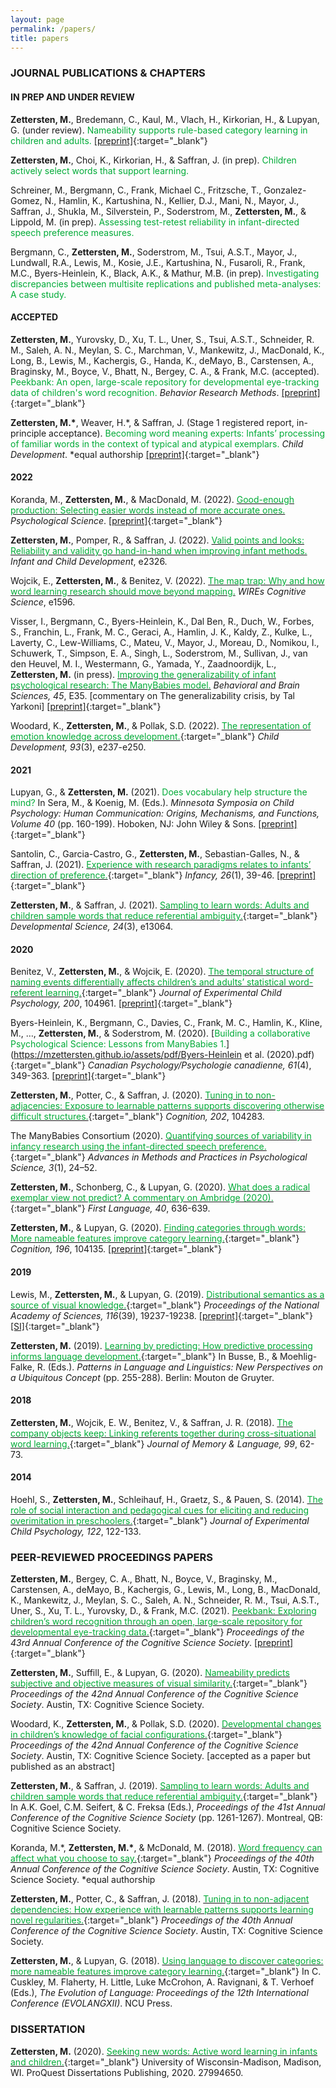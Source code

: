 ```yaml
---
layout: page
permalink: /papers/
title: papers
---
```


### **JOURNAL PUBLICATIONS & CHAPTERS**

#### **IN PREP AND UNDER REVIEW**

**Zettersten, M.**, Bredemann, C., Kaul, M., Vlach, H., Kirkorian, H., & Lupyan, G. (under review). <span style="color: #00ab37">Nameability supports rule-based category learning in children and adults.</span> <a href="https://osf.io/3y4ck/" target="_blank" title="OSF"><i class="ai ai-osf"></i></a> <a href="https://github.com/mzettersten/color-rule-kid" target="_blank" title="GitHub"><i class="fab fa-github"></i></a> [[preprint]](https://psyarxiv.com/umrj8/){:target="\_blank"}

**Zettersten, M.**, Choi, K., Kirkorian, H., & Saffran, J. (in prep). <span style="color: #00ab37">Children actively select words that support learning. </span> 

Schreiner, M., Bergmann, C., Frank, Michael C., Fritzsche, T., Gonzalez-Gomez, N., Hamlin, K., Kartushina, N., Kellier, D.J., Mani, N., Mayor, J., Saffran, J., Shukla, M., Silverstein, P., Soderstrom, M., **Zettersten, M.**, &  Lippold, M. (in prep). <span style="color: #00ab37">Assessing test-retest reliability in infant-directed speech preference measures.</span> <a href="https://osf.io/zeqka/" target="_blank" title="OSF"><i class="ai ai-osf"></i></a>

Bergmann, C., **Zettersten, M.**, Soderstrom, M., Tsui, A.S.T., Mayor, J., Lundwall, R.A., Lewis, M., Kosie, J.E., Kartushina, N., Fusaroli, R., Frank, M.C., Byers-Heinlein, K., Black, A.K., & Mathur, M.B. (in prep). <span style="color: #00ab37">Investigating discrepancies between multisite replications and published meta-analyses: A case study.</span> 

#### **ACCEPTED**

**Zettersten, M.**, Yurovsky, D., Xu, T. L., Uner, S., Tsui, A.S.T., Schneider, R. M., Saleh, A. N., Meylan, S. C., Marchman, V., Mankewitz, J., MacDonald, K., Long, B., Lewis, M., Kachergis, G., Handa, K., deMayo, B., Carstensen, A., Braginsky, M., Boyce, V., Bhatt, N., Bergey, C. A., & Frank, M.C. (accepted). <span style="color: #00ab37">Peekbank: An open, large-scale repository for developmental eye-tracking data of children's word recognition.</span> *Behavior Research Methods*. <a href="https://github.com/langcog/peekbank-paper" target="_blank" title="GitHub"><i class="fab fa-github"></i></a> <a href="https://osf.io/pr6wu/" target="_blank" title="OSF"><i class="ai ai-osf"></i></a> [[preprint]](https://psyarxiv.com/tgnzv){:target="\_blank"}

**Zettersten, M.\***, Weaver, H.\*, & Saffran, J. (Stage 1 registered report, in-principle acceptance).  <span style="color: #00ab37">Becoming word meaning experts: Infants’ processing of familiar words in the context of typical and atypical exemplars.</span> *Child Development*. \*equal authorship <a href="https://osf.io/3t8gf/" target="_blank" title="OSF"><i class="ai ai-osf"></i></a> <a href="https://github.com/mzettersten/lwl_typ_animals" target="_blank" title="GitHub"><i class="fab fa-github"></i></a> [[preprint]](https://psyarxiv.com/njh38/){:target="\_blank"}

#### **2022**

Koranda, M., **Zettersten, M.**, & MacDonald, M. (2022). [<span style="color: #00ab37">Good-enough production: Selecting easier words instead of more accurate ones.</span>](https://mzettersten.github.io/assets/pdf/Koranda_et_al_2022.pdf) *Psychological Science*. <a href="https://doi.org/10.1177/09567976221089603" target="_blank" title="doi"><i class="ai ai-doi"></i></a> <a href="https://osf.io/3svge/" target="_blank" title="OSF"><i class="ai ai-osf"></i></a> <a href="https://github.com/mzettersten/word-choice" target="_blank" title="GitHub"><i class="fab fa-github"></i></a> [[preprint]](https://psyarxiv.com/q2h9d){:target="\_blank"}

**Zettersten, M.**, Pomper, R., & Saffran, J. (2022). [<span style="color: #00ab37">Valid points and looks: Reliability and validity go hand-in-hand when improving infant methods.</span>](https://mzettersten.github.io/assets/pdf/Zettersten_Pomper_Saffran_2022.pdf) *Infant and Child Development*, e2326. <a href="https://doi.org/10.1002/icd.2326" target="_blank" title="doi"><i class="ai ai-doi"></i></a>

Wojcik, E., **Zettersten, M.**, &  Benitez, V. (2022). [<span style="color: #00ab37">The map trap: Why and how word learning research should move beyond mapping.</span>](https://mzettersten.github.io/assets/pdf/Wojcik_Zettersten_Benitez_2022.pdf) *WIREs Cognitive Science*, e1596. <a href="https://doi.org/10.1002/wcs.1596" target="_blank" title="doi"><i class="ai ai-doi"></i></a>

Visser, I., Bergmann, C., Byers-Heinlein, K., Dal Ben, R., Duch, W., Forbes, S., Franchin, L., Frank, M. C., Geraci, A., Hamlin, J. K., Kaldy, Z., Kulke, L., Laverty, C., Lew-Williams, C., Mateu, V., Mayor, J., Moreau, D., Nomikou, I., Schuwerk, T., Simpson, E. A., Singh, L., Soderstrom, M., Sullivan, J., van den Heuvel, M. I., Westermann, G., Yamada, Y., Zaadnoordijk, L., **Zettersten, M.** (in press). [<span style="color: #00ab37">Improving the generalizability of infant psychological research: The ManyBabies model.</span>](https://mzettersten.github.io/assets/pdf/ManyBabies_BBS_commentary.pdf) *Behavioral and Brain Sciences, 45*, E35. [commentary on The generalizability crisis, by Tal Yarkoni] <a href="https://doi.org/10.1017/S0140525X21000455" target="_blank" title="doi"><i class="ai ai-doi"></i></a> [[preprint]](https://psyarxiv.com/8vwbf){:target="\_blank"}

Woodard, K., **Zettersten, M.**, & Pollak, S.D. (2022). [<span style="color: #00ab37">The representation of emotion knowledge across development.</span>](https://mzettersten.github.io/assets/pdf/Woodard_Zettersten_Pollak_2021.pdf){:target="\_blank"} *Child Development, 93*(3), e237-e250. <a href="https://doi.org/10.1111/cdev.13716" target="_blank" title="doi"><i class="ai ai-doi"></i></a> <a href="https://osf.io/7bkgp/" target="_blank" title="OSF"><i class="ai ai-osf"></i></a> <a href="https://github.com/kwoodard2/GRD_material" target="_blank" title="GitHub"><i class="fab fa-github"></i></a>

#### **2021**

Lupyan, G., & **Zettersten, M.** (2021). <span style="color: #00ab37">Does vocabulary help structure the mind?</span> In Sera, M., & Koenig, M. (Eds.). *Minnesota Symposia on Child Psychology: Human Communication: Origins, Mechanisms, and Functions, Volume 40* (pp. 160-199). Hoboken, NJ: John Wiley & Sons. <a href="https://doi.org/10.1002/9781119684527.ch6" target="_blank" title="doi"><i class="ai ai-doi"></i></a> <a href="https://github.com/mzettersten/vocab-mind-2020" target="_blank" title="GitHub"><i class="fab fa-github"></i></a> [[preprint]](https://psyarxiv.com/b74u9/){:target="\_blank"}

Santolin, C., Garcia-Castro, G., **Zettersten, M.**, Sebastian-Galles, N., & Saffran, J. (2021). [<span style="color: #00ab37">Experience with research paradigms relates to infants’ direction of preference.</span>](https://mzettersten.github.io/assets/pdf/Santolin_et_al_2021.pdf){:target="\_blank"} *Infancy, 26*(1), 39-46. <a href="https://doi.org/10.1111/infa.12372" target="_blank" title="doi"><i class="ai ai-doi"></i></a> <a href="https://osf.io/g95ub/" target="_blank" title="OSF"><i class="ai ai-osf"></i></a> <a href="https://github.com/gongcastro/Flip" target="_blank" title="GitHub"><i class="fab fa-github"></i></a> [[preprint]](https://psyarxiv.com/xgvbh/){:target="\_blank"}

**Zettersten, M.**, & Saffran, J. (2021). [<span style="color: #00ab37">Sampling to learn words: Adults and children sample words that reduce referential ambiguity.</span>](https://mzettersten.github.io/assets/pdf/Zettersten_Saffran_2020.pdf){:target="\_blank"} *Developmental Science, 24*(3), e13064. <a href="https://doi.org/10.1111/desc.13064" target="_blank" title="doi"><i class="ai ai-doi"></i></a> <a href="https://osf.io/udmvh/?view_only=b9b8a986fd3a4235a073ec35d70a2266" target="_blank" title="OSF"><i class="ai ai-osf"></i></a> <a href="https://github.com/mzettersten/crossAct" target="_blank" title="GitHub"><i class="fab fa-github"></i></a>

#### **2020**

​Benitez, V., **Zettersten, M.**, & Wojcik, E. (2020). [<span style="color: #00ab37">The temporal structure of naming events differentially affects children’s and adults’ statistical word-referent learning.</span>](https://mzettersten.github.io/assets/pdf/Benitez_Zettersten_Wojcik_2020.pdf){:target="\_blank"} *Journal of Experimental Child Psychology, 200*, 104961. <a href="https://doi.org/10.1016/j.jecp.2020.104961" target="_blank" title="doi"><i class="ai ai-doi"></i></a> <a href="https://osf.io/2hmxr/" target="_blank" title="OSF"><i class="ai ai-osf"></i></a> <a href="https://github.com/mzettersten/crossSitRep" target="_blank" title="GitHub"><i class="fab fa-github"></i></a> [[preprint]](https://psyarxiv.com/yh84w){:target="\_blank"}

Byers-Heinlein, K., Bergmann, C., Davies, C., Frank, M. C., Hamlin, K., Kline, M., …, **Zettersten, M.**, & Soderstrom, M. (2020). [<span style="color:#00ab37">Building a collaborative Psychological Science: Lessons from ManyBabies 1.</span>](https://mzettersten.github.io/assets/pdf/Byers-Heinlein et al. (2020).pdf){:target="\_blank"} *Canadian Psychology/Psychologie canadienne, 61*(4), 349-363. <a href="https://doi.org/10.1037/cap0000216" target="_blank" title="doi"><i class="ai ai-doi"></i></a> [[preprint]](https://psyarxiv.com/dmhk2/){:target="\_blank"} 

**Zettersten, M.**, Potter, C., & Saffran, J. (2020). [<span style="color:#00ab37">Tuning in to non-adjacencies: Exposure to learnable patterns supports discovering otherwise difficult structures.</span>](https://mzettersten.github.io/assets/pdf/Zettersten_Potter_Saffran_2020.pdf){:target="\_blank"} *Cognition, 202*, 104283. <a href="https://doi.org/10.1016/j.cognition.2020.104283" target="_blank" title="doi"><i class="ai ai-doi"></i></a> <a href="https://osf.io/m3wn4/" target="_blank" title="OSF"><i class="ai ai-osf"></i></a> <a href="https://github.com/mzettersten/apg-non-adjacent" target="_blank" title="GitHub"><i class="fab fa-github"></i></a>

The ManyBabies Consortium (2020). [<span style="color: #00ab37">Quantifying sources of variability in infancy research using the infant-directed speech preference.</span>](https://mzettersten.github.io/assets/pdf/ManyBabies1.pdf){:target="\_blank"} *Advances in Methods and Practices in Psychological Science, 3*(1), 24–52. <a href="https://doi.org/10.1177/2515245919900809" target="_blank" title="doi"><i class="ai ai-doi"></i></a> <a href="https://osf.io/re95x/" target="_blank" title="OSF"><i class="ai ai-osf"></i></a> <a href="https://github.com/manybabies/mb1-analysis-public" target="_blank" title="GitHub"><i class="fab fa-github"></i></a>

**Zettersten, M.**, Schonberg, C., & Lupyan, G. (2020). [<span style="color: #00ab37">What does a radical exemplar view not predict? A commentary on Ambridge (2020).</span>](https://mzettersten.github.io/assets/pdf/ambridge_commentary_final_article.pdf){:target="\_blank"} *First Language, 40*, 636-639. <a href="https://doi.org/10.1177/0142723720903895" target="_blank" title="doi"><i class="ai ai-doi"></i></a>

**Zettersten, M.**, & Lupyan, G. (2020). [<span style="color: #00ab37">Finding categories through words: More nameable features improve category learning.</span>](https://mzettersten.github.io/assets/pdf/zettersten_lupyan_2020.pdf){:target="\_blank"} *Cognition, 196*, 104135. <a href="https://doi.org/10.1016/j.cognition.2019.104135" target="_blank" title="doi"><i class="ai ai-doi"></i></a> <a href="https://osf.io/fmhku/" target="_blank" title="OSF"><i class="ai ai-osf"></i></a> <a href="https://github.com/mzettersten/color-rule" target="_blank" title="GitHub"><i class="fab fa-github"></i></a> [[preprint]](https://psyarxiv.com/uz2m9/){:target="\_blank"}

#### **2019**

Lewis, M., **Zettersten, M.**, & Lupyan, G. (2019). [<span style="color: #00ab37">Distributional semantics as a source of visual knowledge.</span>](https://mzettersten.github.io/assets/pdf/Lewis_Zettersten_Lupyan_2019_PNAScomment.pdf){:target="\_blank"} *Proceedings of the National Academy of Sciences, 116*(39), 19237-19238. <a href="https://doi.org/10.1073/pnas.1910148116" target="_blank" title="doi"><i class="ai ai-doi"></i></a> <a href="https://github.com/mllewis/keb_2019_reanalysis" target="_blank" title="GitHub"><i class="fab fa-github"></i></a>  [[preprint]](https://psyarxiv.com/cau95){:target="\_blank"}[[SI]](https://rpubs.com/mll/kebcommentarySI){:target="\_blank"}

**Zettersten, M.** (2019). [<span style="color: #00ab37">Learning by predicting: How predictive processing informs language development.</span>](https://mzettersten.github.io/assets/pdf/Zettersten_learning_by_predicting_2019.pdf){:target="\_blank"} In Busse, B., & Moehlig-Falke, R. (Eds.). *Patterns in Language and Linguistics: New Perspectives on a Ubiquitous Concept* (pp. 255-288). Berlin: Mouton de Gruyter. <a href="https://doi.org/10.1515/9783110596656-010" target="_blank" title="doi"><i class="ai ai-doi"></i></a>

#### **2018**
 
**Zettersten, M.**, Wojcik, E. W., Benitez, V., & Saffran, J. R. (2018). [<span style="color: #00ab37">The company objects keep: Linking referents together during cross-situational word learning.</span>](https://mzettersten.github.io/assets/pdf/Zettersten_et_al_2018.pdf){:target="\_blank"} *Journal of Memory & Language, 99*, 62-73. <a href="https://doi.org/10.1016/j.jml.2017.11.001" target="_blank" title="doi"><i class="ai ai-doi"></i></a> <a href="https://github.com/mzettersten/crossSit" target="_blank" title="GitHub"><i class="fab fa-github"></i></a> 

#### **2014**

Hoehl, S., **Zettersten, M.**, Schleihauf, H., Graetz, S., & Pauen, S. (2014). [<span style="color: #00ab37">The role of social interaction and pedagogical cues for eliciting and reducing overimitation in preschoolers.</span>](https://mzettersten.github.io/assets/pdf/2014_Hoehl_JECP.pdf){:target="\_blank"} *Journal of Experimental Child Psychology, 122*, 122-133. <a href="https://doi.org/10.1016/j.jecp.2013.12.012" target="_blank" title="doi"><i class="ai ai-doi"></i></a>

### **PEER-REVIEWED PROCEEDINGS PAPERS**

**Zettersten, M.**, Bergey, C. A., Bhatt, N., Boyce, V., Braginsky, M., Carstensen, A., deMayo, B., Kachergis, G., Lewis, M., Long, B., MacDonald, K., Mankewitz, J., Meylan, S. C., Saleh, A. N., Schneider, R. M., Tsui, A.S.T., Uner, S., Xu, T. L., Yurovsky, D., & Frank, M.C. (2021). [<span style="color: #00ab37">Peekbank: Exploring children’s word recognition through an open, large-scale repository for developmental eye-tracking data.</span>](https://mzettersten.github.io/assets/pdf/cogsci21a-sub1396-cam-i9.pdf){:target="\_blank"} *Proceedings of the 43rd Annual Conference of the Cognitive Science Society*. <a href="https://github.com/langcog/peekbank-paper" target="_blank" title="GitHub"><i class="fab fa-github"></i></a> <a href="https://osf.io/pr6wu/" target="_blank" title="OSF"><i class="ai ai-osf"></i></a> [[preprint]](https://psyarxiv.com/ep693/){:target="\_blank"} 

**Zettersten, M.**, Suffill, E., & Lupyan, G. (2020). [<span style="color: #00ab37">Nameability predicts subjective and objective measures of visual similarity.</span>](https://mzettersten.github.io/assets/pdf/cogsci20a-sub2413-cam-i9.pdf){:target="\_blank"} *Proceedings of the 42nd Annual Conference of the Cognitive Science Society*. Austin, TX: Cognitive Science Society. <a href="https://github.com/mzettersten/vcs" target="_blank" title="GitHub"><i class="fab fa-github"></i></a> 

Woodard, K., **Zettersten, M.**, & Pollak, S.D. (2020). [<span style="color: #00ab37">Developmental changes in children’s knowledge of facial configurations.</span>](https://mzettersten.github.io/assets/pdf/DevelopmentalChanges_0203_resubmission.pdf){:target="\_blank"} *Proceedings of the 42nd Annual Conference of the Cognitive Science Society*. Austin, TX: Cognitive Science Society. [accepted as a paper but published as an abstract] <a href="https://osf.io/7bkgp/" target="_blank" title="OSF"><i class="ai ai-osf"></i></a> <a href="https://github.com/kwoodard2/GRD_material" target="_blank" title="GitHub"><i class="fab fa-github"></i></a>

**Zettersten, M.**, & Saffran, J. (2019). [<span style="color: #00ab37">Sampling to learn words: Adults and children sample words that reduce referential ambiguity.</span>](https://mzettersten.github.io/assets/pdf/cogsci19a-sub1579-cam-i9.pdf){:target="\_blank"} In A.K. Goel, C.M. Seifert, & C. Freksa (Eds.), *Proceedings of the 41st Annual Conference of the Cognitive Science Society* (pp. 1261-1267). Montreal, QB: Cognitive Science Society. <a href="https://osf.io/udmvh/?view_only=b9b8a986fd3a4235a073ec35d70a2266" target="_blank" title="OSF"><i class="ai ai-osf"></i></a> <a href="https://github.com/mzettersten/crossAct" target="_blank" title="GitHub"><i class="fab fa-github"></i></a>

Koranda, M.\*, **Zettersten, M.\***, & McDonald, M. (2018). [<span style="color: #00ab37">Word frequency can affect what you choose to say.</span>](https://mzettersten.github.io/assets/pdf/koranda_5_12.pdf){:target="\_blank"} *Proceedings of the 40th Annual Conference of the Cognitive Science Society*. Austin, TX: Cognitive Science Society. \*equal authorship <a href="https://osf.io/3svge/" target="_blank" title="OSF"><i class="ai ai-osf"></i></a> <a href="https://github.com/mzettersten/word-choice" target="_blank" title="GitHub"><i class="fab fa-github"></i></a>
 
**Zettersten, M.**, Potter, C., & Saffran, J. (2018). [<span style="color: #00ab37">Tuning in to non-adjacent dependencies: How experience with learnable patterns supports learning novel regularities.</span>](https://mzettersten.github.io/assets/pdf/ZetterstenPotterSaffran_cogsci2018_final.pdf){:target="\_blank"} *Proceedings of the 40th Annual Conference of the Cognitive Science Society*. Austin, TX: Cognitive Science Society. <a href="https://osf.io/m3wn4/" target="_blank" title="OSF"><i class="ai ai-osf"></i></a> <a href="https://github.com/mzettersten/apg-non-adjacent" target="_blank" title="GitHub"><i class="fab fa-github"></i></a>

**Zettersten, M.**, & Lupyan, G. (2018). [<span style="color: #00ab37">Using language to discover categories: more nameable features improve category learning.</span>](https://mzettersten.github.io/assets/pdf/ColorRuleEvolang_ZetterstenLupyan2017_final_deanonymized.pdf){:target="\_blank"} In C. Cuskley, M. Flaherty, H. Little, Luke McCrohon, A. Ravignani, & T. Verhoef (Eds.), *The Evolution of Language: Proceedings of the 12th International Conference (EVOLANGXII)*. NCU Press.

### **DISSERTATION**

**Zettersten, M.** (2020). [<span style="color: #00ab37">Seeking new words: Active word learning in infants and children.</span>](https://mzettersten.github.io/assets/pdf/zettersten_2020.pdf){:target="\_blank"} University of Wisconsin-Madison, Madison, WI. ProQuest Dissertations Publishing, 2020. 27994650.
